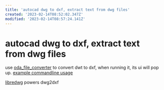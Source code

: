 ```yaml
---
title: 'autocad dwg to dxf, extract text from dwg files'
created: '2023-02-14T08:52:02.347Z'
modified: '2023-02-14T08:57:24.141Z'
---
```


# autocad dwg to dxf, extract text from dwg files

use [oda_file_converter](https://www.opendesign.com/guestfiles/oda_file_converter) to convert dwt to dxf, when running it, its ui will pop up. [example commandline usage](https://github.com/oddworldng/dwg_to_dxf/blob/master/dwg_to_dxf.py)

[libredwg](https://libreplanet.org/wiki/Group:LibreDWG) powers dwg2dxf
